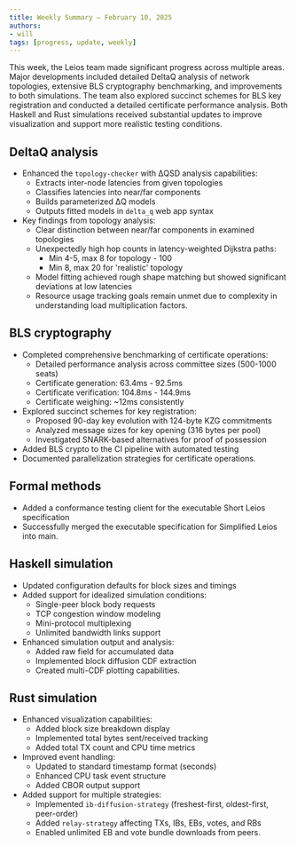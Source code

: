 ```yaml
---
title: Weekly Summary – February 10, 2025
authors:
- will
tags: [progress, update, weekly]
---
```


This week, the Leios team made significant progress across multiple areas. Major developments included detailed DeltaQ analysis of network topologies, extensive BLS cryptography benchmarking, and improvements to both simulations. The team also explored succinct schemes for BLS key registration and conducted a detailed certificate performance analysis. Both Haskell and Rust simulations received substantial updates to improve visualization and support more realistic testing conditions.

## DeltaQ analysis

- Enhanced the `topology-checker` with ΔQSD analysis capabilities:
  - Extracts inter-node latencies from given topologies
  - Classifies latencies into near/far components
  - Builds parameterized ΔQ models
  - Outputs fitted models in `delta_q` web app syntax
- Key findings from topology analysis:
  - Clear distinction between near/far components in examined topologies
  - Unexpectedly high hop counts in latency-weighted Dijkstra paths:
    - Min 4-5, max 8 for topology - 100
    - Min 8, max 20 for 'realistic' topology
  - Model fitting achieved rough shape matching but showed significant deviations at low latencies
  - Resource usage tracking goals remain unmet due to complexity in understanding load multiplication factors.
  
## BLS cryptography

- Completed comprehensive benchmarking of certificate operations:
  - Detailed performance analysis across committee sizes (500-1000 seats)
  - Certificate generation: 63.4ms - 92.5ms
  - Certificate verification: 104.8ms - 144.9ms
  - Certificate weighing: ~12ms consistently
- Explored succinct schemes for key registration:
  - Proposed 90-day key evolution with 124-byte KZG commitments
  - Analyzed message sizes for key opening (316 bytes per pool)
  - Investigated SNARK-based alternatives for proof of possession
- Added BLS crypto to the CI pipeline with automated testing
- Documented parallelization strategies for certificate operations.

## Formal methods

- Added a conformance testing client for the executable Short Leios specification
- Successfully merged the executable specification for Simplified Leios into main.

## Haskell simulation

- Updated configuration defaults for block sizes and timings
- Added support for idealized simulation conditions:
  - Single-peer block body requests
  - TCP congestion window modeling
  - Mini-protocol multiplexing
  - Unlimited bandwidth links support
- Enhanced simulation output and analysis:
  - Added raw field for accumulated data
  - Implemented block diffusion CDF extraction
  - Created multi-CDF plotting capabilities.

## Rust simulation

- Enhanced visualization capabilities:
  - Added block size breakdown display
  - Implemented total bytes sent/received tracking
  - Added total TX count and CPU time metrics
- Improved event handling:
  - Updated to standard timestamp format (seconds)
  - Enhanced CPU task event structure
  - Added CBOR output support
- Added support for multiple strategies:
  - Implemented `ib-diffusion-strategy` (freshest-first, oldest-first, peer-order)
  - Added `relay-strategy` affecting TXs, IBs, EBs, votes, and RBs
  - Enabled unlimited EB and vote bundle downloads from peers. 
